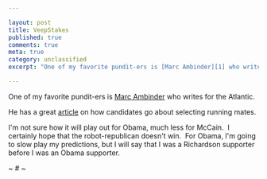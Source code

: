 ```yaml
---

layout: post
title: VeepStakes
published: true
comments: true
meta: true
category: unclassified
excerpt: "One of my favorite pundit-ers is [Marc Ambinder][1] who writes for the Atlantic."

---
```


One of my favorite pundit-ers is [Marc Ambinder][1] who writes for the Atlantic.

 [1]: http://marcambinder.theatlantic.com/

He has a great [article][2] on how candidates go about selecting running mates.  

 [2]: http://marcambinder.theatlantic.com/cgi-bin/mt/mt-tb.cgi/21712

I'm not sure how it will play out for Obama, much less for McCain.  I certainly hope that the robot-republican doesn't win.  For Obama, I'm going to slow play my predictions, but I will say that I was a Richardson supporter before I was an Obama supporter.

~ # ~